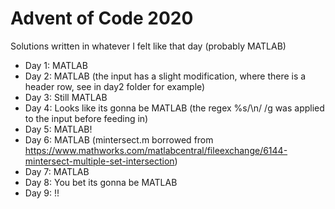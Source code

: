 # Advent of Code 2020

Solutions written in whatever I felt like that day (probably MATLAB)

- Day 1: MATLAB
- Day 2: MATLAB (the input has a slight modification, where there is a header row, see in day2 folder for example)
- Day 3: Still MATLAB
- Day 4: Looks like its gonna be MATLAB (the regex %s/\n/ /g was applied to the input before feeding in)
- Day 5: MATLAB!
- Day 6: MATLAB (mintersect.m borrowed from https://www.mathworks.com/matlabcentral/fileexchange/6144-mintersect-multiple-set-intersection)
- Day 7: MATLAB
- Day 8: You bet its gonna be MATLAB
- Day 9: !!
